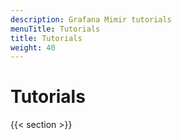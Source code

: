 ```yaml
---
description: Grafana Mimir tutorials
menuTitle: Tutorials
title: Tutorials
weight: 40
---
```


# Tutorials

{{< section >}}
